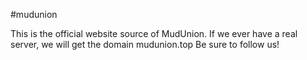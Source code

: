 #mudunion

This is the official website source of MudUnion.
If we ever have a real server, we will get the domain mudunion.top
Be sure to follow us!
